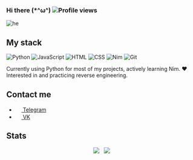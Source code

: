 ### Hi there (*^ω^) ![Profile views](https://gpvc.arturio.dev/crinny)

![he](https://github.com/crinny/crinny/blob/master/he.gif)

## My stack

![Python](https://img.shields.io/badge/-Python-%230075a8?logo=python&logoColor=white&style=flat-square) ![JavaScript](https://img.shields.io/badge/-JavaScript-%23e9d54c?logo=javascript&logoColor=white&style=flat-square) ![HTML](https://img.shields.io/badge/-HTML-%23de4b25?logo=html5&logoColor=white&style=flat-square) ![CSS](https://img.shields.io/badge/-CSS-%230174b8?logo=css3&logoColor=white&style=flat-square) ![Nim](https://img.shields.io/badge/-Nim-%23e9c241?logo=nim&logoColor=white&style=flat-square) ![Git](https://img.shields.io/badge/-Git-%23ea4f32?logo=git&logoColor=white&style=flat-square)

Currently using Python for most of my projects, actively learning Nim. ❤️ Interested in and practicing reverse engineering.

## Contact me
- <a href="https://t.me/crinny"><img src="https://upload.wikimedia.org/wikipedia/commons/thumb/8/82/Telegram_logo.svg/768px-Telegram_logo.svg.png" width=16 height=16 /> Telegram</a>
- <a href="https://vk.me/crinnynotgay"><img src="https://upload.wikimedia.org/wikipedia/commons/thumb/2/21/VK.com-logo.svg/1024px-VK.com-logo.svg.png" width=16 height=16 /> VK</a>

## Stats
<p align="center">
  <img src="https://github-readme-stats.vercel.app/api?username=crinny&show_icons=true&count_private=true">
  &nbsp;
  <img src="https://github-readme-stats.vercel.app/api/top-langs/?username=crinny&layout=compact">
</p>
